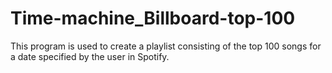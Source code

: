 # Time-machine_Billboard-top-100

This program is used to create a playlist consisting of the top 100 songs for a date specified by the user in Spotify.
